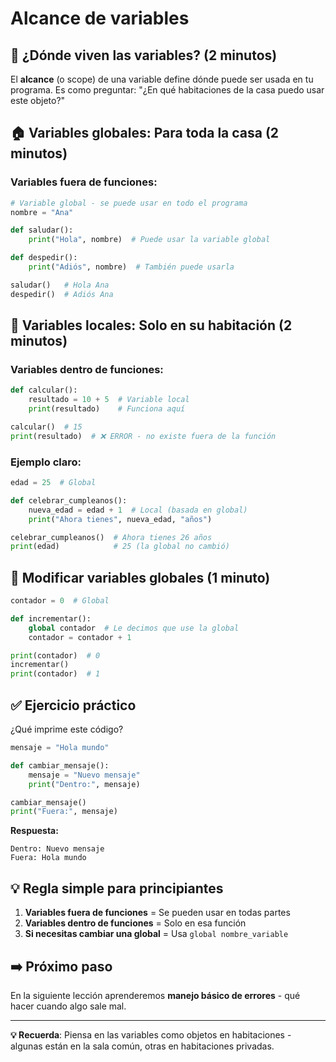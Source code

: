 # Alcance de variables

## 🎯 ¿Dónde viven las variables? (2 minutos)

El **alcance** (o scope) de una variable define dónde puede ser usada en tu programa. Es como preguntar: "¿En qué habitaciones de la casa puedo usar este objeto?"

## 🏠 Variables globales: Para toda la casa (2 minutos)

### Variables fuera de funciones:

```python
# Variable global - se puede usar en todo el programa
nombre = "Ana"

def saludar():
    print("Hola", nombre)  # Puede usar la variable global

def despedir():
    print("Adiós", nombre)  # También puede usarla

saludar()   # Hola Ana
despedir()  # Adiós Ana
```

## 🚪 Variables locales: Solo en su habitación (2 minutos)

### Variables dentro de funciones:

```python
def calcular():
    resultado = 10 + 5  # Variable local
    print(resultado)    # Funciona aquí

calcular()  # 15
print(resultado)  # ❌ ERROR - no existe fuera de la función
```

### Ejemplo claro:

```python
edad = 25  # Global

def celebrar_cumpleanos():
    nueva_edad = edad + 1  # Local (basada en global)
    print("Ahora tienes", nueva_edad, "años")

celebrar_cumpleanos()  # Ahora tienes 26 años
print(edad)            # 25 (la global no cambió)
```

## 🔄 Modificar variables globales (1 minuto)

```python
contador = 0  # Global

def incrementar():
    global contador  # Le decimos que use la global
    contador = contador + 1

print(contador)  # 0
incrementar()
print(contador)  # 1
```

## ✅ Ejercicio práctico

¿Qué imprime este código?

```python
mensaje = "Hola mundo"

def cambiar_mensaje():
    mensaje = "Nuevo mensaje"
    print("Dentro:", mensaje)

cambiar_mensaje()
print("Fuera:", mensaje)
```

**Respuesta:**

```
Dentro: Nuevo mensaje
Fuera: Hola mundo
```

## 💡 Regla simple para principiantes

1. **Variables fuera de funciones** = Se pueden usar en todas partes
2. **Variables dentro de funciones** = Solo en esa función
3. **Si necesitas cambiar una global** = Usa `global nombre_variable`

## ➡️ Próximo paso

En la siguiente lección aprenderemos **manejo básico de errores** - qué hacer cuando algo sale mal.

---

**💡 Recuerda**: Piensa en las variables como objetos en habitaciones - algunas están en la sala común, otras en habitaciones privadas.
